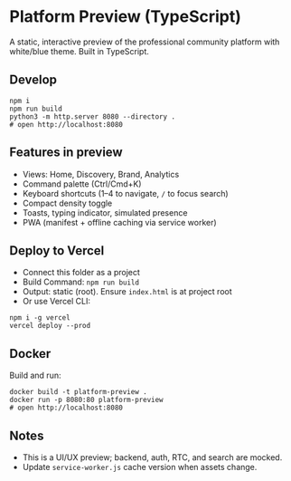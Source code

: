 # Platform Preview (TypeScript)

A static, interactive preview of the professional community platform with white/blue theme. Built in TypeScript.

## Develop
```
npm i
npm run build
python3 -m http.server 8080 --directory .
# open http://localhost:8080
```

## Features in preview
- Views: Home, Discovery, Brand, Analytics
- Command palette (Ctrl/Cmd+K)
- Keyboard shortcuts (1–4 to navigate, `/` to focus search)
- Compact density toggle
- Toasts, typing indicator, simulated presence
- PWA (manifest + offline caching via service worker)

## Deploy to Vercel
- Connect this folder as a project
- Build Command: `npm run build`
- Output: static (root). Ensure `index.html` is at project root
- Or use Vercel CLI:
```
npm i -g vercel
vercel deploy --prod
```

## Docker
Build and run:
```
docker build -t platform-preview .
docker run -p 8080:80 platform-preview
# open http://localhost:8080
```

## Notes
- This is a UI/UX preview; backend, auth, RTC, and search are mocked.
- Update `service-worker.js` cache version when assets change.